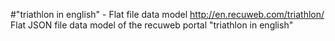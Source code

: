 #"triathlon in english" - Flat file data model
http://en.recuweb.com/triathlon/
Flat JSON file data model of the recuweb portal "triathlon in english"
